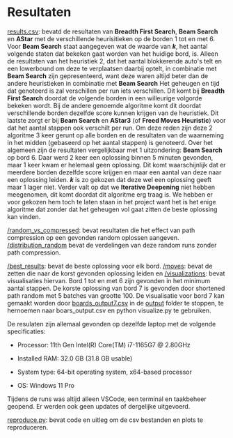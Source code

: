 # Resultaten

[results.csv](results.csv): bevatd de resultaten van **Breadth First Search**, **Beam Search** en **AStar** met de verschillende heurisitieken op de borden 1 tot en met 6. Voor **Beam Search** staat aangegeven wat de waarde van ***k***, het aantal volgende staten dat bekeken gaat worden van het huidige bord, is. Alleen de resultaten van het heuristiek 2, dat het aantal blokkerende auto's telt en een lowerbound om deze te verplaatsen daarbij optelt, in combinatie met **Beam Search** zijn gepresenteerd, want deze waren altijd beter dan de andere heuristieken in combinatie met **Beam Search** Het geheugen en tijd dat genoteerd is zal verschillen per run iets verschillen. Dit komt bij **Breadth First Search** doordat de volgende borden in een willeurige volgorde bekeken wordt. Bij de andere genoemde algoritme komt dit doordat verschillende borden dezelfde score kunnen krijgen van de heuristiek. Dit laatste zorgt er bij **Beam Search** en **AStar3** (of **Freed Moves Heuristic**) voor dat het aantal stappen ook verschilt per run. Om deze reden zijn deze 2 algoritme 3 keer gerunt op alle borden en de resultaten van de waarneming in het midden (gebaseerd op het aantal stappen) is genoteerd. Over het algemeen zijn de resultaten vergelijkbaar met 1 uitzondering: **Beam Search** op bord 6. Daar werd 2 keer een oplossing binnen 5 minuten gevonden, maar 1 keer kwam er helemaal geen oplossing. Dit komt waarschijnlijk dat er meerdere borden dezelfde score krijgen en maar een aantal van deze naar een oplossing leiden. ***k*** is zo gekozen dat deze wel een oplossing geeft maar 1 lager niet. Verder valt op dat we **Iterative Deepening** niet hebben meegenomen, dit komt doordat dit algoritme erg traag is. We hebben er voor gekozen hem toch te laten staan in het project want het is het enige algoritme dat zonder dat het geheugen vol gaat zitten de beste oplossing kan vinden.

[/random_vs_compressed](random_vs_compressed): bevat resultaten die het effect van path compression op een gevonden random oplossen aangeven. [/distribution_random](distribution_random) bevat de verdelingen van deze random runs zonder path compression.

[/best_results](best_results): bevat de beste oplossing voor elk bord. [/moves](best_results/moves): bevat de zetten die naar de korst gevonden oplossing leiden en [/visualizations](best_results/visualizations): bevat visualisaties hiervan. Bord 1 tot en met 6 zijn gevonden in het minimum aantal stappen. De korste oplossing van bord 7 is gevonden door shortened path random met 5 batches van grootte 100. De visualisatie voor bord 7 kan gemaakt worden door [boards_output7.csv](best_results/visualizations/boards_output7.csv) in de [output](../output/) folder te stoppen, te hernoemen naar boars_output.csv en python visualize.py te gebruiken.

De resulaten zijn allemaal gevonden op dezelfde laptop met de volgende specificaties: 

* Processor: 11th Gen Intel(R) Core(TM) i7-1165G7 @ 2.80GHz

* Installed RAM: 32.0 GB (31.8 GB usable)

* System type: 64-bit operating system, x64-based processor

* OS: Windows 11 Pro

Tijdens de runs was altijd alleen VSCode, een terminal en taakbeheer geopend. Er werden ook geen updates of dergelijke uitgevoerd.

[reproduce.py](../reproduce.py): bevat code en uitleg om de csv bestanden en plots te reproduceren.
